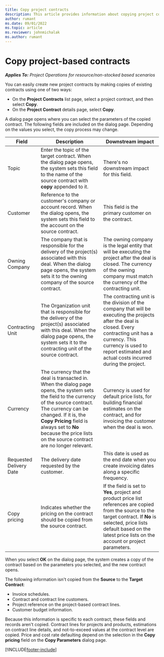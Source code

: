 ```yaml
---
title: Copy project contracts
description: This article provides information about copying project contracts in Project Operations.
author: rumant
ms.date: 09/01/2022
ms.topic: article
ms.reviewer: johnmichalak
ms.author: rumant
---
```


# Copy project-based contracts

_**Applies To:** Project Operations for resource/non-stocked based scenarios_

You can easily create new project contracts by making copies of existing contracts using one of two ways: 

  - On the **Project Contracts** list page, select a project contract, and then select **Copy**.
  - On the **Project Contract** details page, select **Copy**.

A dialog page opens where you can select the parameters of the copied contract. The following fields are included on the dialog page. Depending on the values you select, the copy process may change.

| **Field** | **Description** | **Downstream impact** |
| --- | --- | --- |
| Topic | Enter the topic of the target contract. When the dialog page opens, the system sets this field to the name of the source contract with **copy** appended to it. | There's no downstream impact for this field. |
| Customer | Reference to the customer's company or account record. When the dialog opens, the system sets this field to the account on the source contract. | This field is the primary customer on the contract. |
| Owning Company | The company that is responsible for the delivery of the project(s) associated with this deal. When the dialog page opens, the system sets it to the owning company of the source contract. | The owning company is the legal entity that will be executing the project after the deal is closed. The currency of the owning company must match the currency of the contracting unit. |
| Contracting Unit | The Organization unit that is responsible for the delivery of the project(s) associated with this deal. When the dialog page opens, the system sets it to the contracting unit of the source contract. | The contracting unit is the division of the company that will be executing the projects after the deal is closed. Every contracting unit has a currency. This currency is used to report estimated and actual costs incurred during the project. |
| Currency | The currency that the deal is transacted in. When the dialog page opens, the system sets the field to the currency of the source contract. The currency can be changed. If it is, the **Copy Pricing** field is always set to **No** because the price lists on the source contract are no longer relevant. | Currency is used for default price lists, for building financial estimates on the contract, and for invoicing the customer when the deal is won. |
| Requested Delivery Date | The delivery date requested by the customer. | This date is used as the end date when you create invoicing dates along a specific frequency. |
| Copy pricing | Indicates whether the pricing on the contract should be copied from the source contract. | If the field is set to **Yes**, project and product price list references are copied from the source to the target contract. If **No** is selected, price lists default based on the latest price lists on the account or project parameters. |

When you select **OK** on the dialog page, the system creates a copy of the contract based on the parameters you selected, and the new contract opens.

The following information isn't copied from the **Source** to the **Target Contract**:

  - Invoice schedules.
  - Contract and contract line customers.
  - Project reference on the project-based contract lines.
  - Customer budget information.

Because this information is specific to each contract, these fields and records aren't copied. Contract lines for projects and products, estimations on contract line details, and not-to-exceed values at the contract level are copied. Price and cost rate defaulting depend on the selection in the **Copy pricing** field on the **Copy Parameters** dialog page.


[!INCLUDE[footer-include](../includes/footer-banner.md)]
